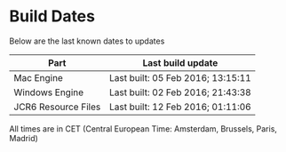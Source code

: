 # Build Dates

Below are the last known dates to updates

Part | Last build update
-----|-----
Mac Engine | Last built: 05 Feb 2016; 13:15:11
Windows Engine | Last built: 02 Feb 2016; 21:43:38
JCR6 Resource Files | Last built: 12 Feb 2016; 01:11:06
All times are in CET (Central European Time: Amsterdam, Brussels, Paris, Madrid)



